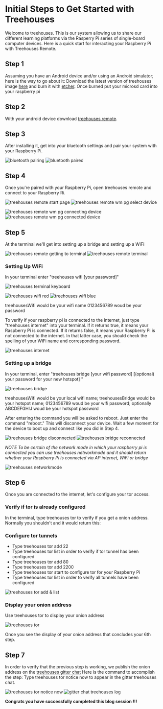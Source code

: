 # Initial Steps to Get Started with Treehouses
Welcome to treehouses. This is our system allowing us to share our different learning platforms via the Rasperry Pi series of single-board computer devices. Here is a quick start for interacting your Raspberry Pi with Treehouses Remote.
## Step 1
Assuming you have an Android device and/or using an Android simulator; here is the way to go about it:
Download the latest version of treehouses image [here](http://download.treehouses.io/) and burn it with [etcher](https://www.balena.io/etcher/). Once burned put your microsd card into your raspberry pi 
## Step 2
With your android device download [treehouses remote](https://play.google.com/store/apps/details?id=io.treehouses.remote). 
## Step 3
After installing it, get into your bluetooth settings and pair your system with your Raspberry Pi.

![bluetooth pairing](https://t8f4ng.sn.files.1drv.com/y4mhBtw5v6qYzMSmfMlgjg0rW12pIzuVZcQeHECRBgelYi85SbKN7bRfiZ2qVqWndwDvdwXX12aswYB42WxNZyCbJcronQlcEqclcqlvGLfm9JRxmHAAaZ3eoInUIbI0SwvCXV-1p7c_FyDf7r1XIDqWwPl0ygUQzLQ-L6-tiQF_yErZW7m5w1eAVw4BN5Yt83yRlS3fcJx5CQIrsKsG-WWGA?width=385&height=660&cropmode=none) ![bluetooth paired](https://umfxng.sn.files.1drv.com/y4mdFf3QEh6MdAOwJt3_fQ0lhySCGDu6GcV5pj0lIMh6VNOSkZTEaNiVP23UGrFavcez4G3yf6rj3PLPX8IXlr755GhhtjqBFUILXln6jha1joX1VFTPlNvfGLTsrW8OwxrNRhSTyeWGbU0wkYZa2j0287eyidvL_aZouQMbJdSAiKjG_cJFRVUnDenFlOI7UWNQ_1sGaiHKg7MDl8SFj8GlA?width=385&height=660&cropmode=none)

## Step 4
Once you're paired with your Raspberry Pi, open treehouses remote and connect to your Raspberry Ri.

![treehouses remote start page](https://umfwng.sn.files.1drv.com/y4msr8sunq_qg0hu39-C7CWEuOgyZMyg_SgJfYL6jU76Wb_lQlWhKn4mcq8tm0m7IembIpZuZhzFpeSoU0PujmAitllAV4iANX_dbyDNTfAdrxxDwksJkQttxJQR9Qf6GrOl3W7ZcvKrv2lufaKFuu469Y7UexHkNpLP8-tz5xbz5I7ctfAMF-NMtQHCBwK_HYbRIvt6jI6YWYZqghVALxmFg?width=385&height=660&cropmode=none) ![treehouses remote wm pg select device](https://umfzng.sn.files.1drv.com/y4mQ40_hZQUze_wSgi0rVxRGrvav7wJs5PLHjlcJd5Jm47_XknTBfo6BbD_DzN2P4OwePly3CJHtq2zkLnPYFzI0n47MXzwWU4nMuJFKmrx3UqZsDDUdxB_1r3qWUaqCOdJ7GTu9eVrwbBoGerOadcA8kdN050x_HMTmTa5RYhWkzZtOiw-LoFTbEQWC31UbLko2b4yPXA0bC35RtcKn44PWA?width=385&height=660&cropmode=none)

![treehouses remote wm pg connecting device](https://umfyng.sn.files.1drv.com/y4mRUnWtsHKL7ssDVVgMgO1izlua8O60RtbN6AhE_7Az0LjMVr2maotyh_8dLOW3UtyDO9lRD3XpbwvNY_dWknQV54o-dwrjhz1UqIsopdrju5UIzMyR0KQBF7RsqhnFpa9nHP63G1IT960-GXap_wHcEYaGKQYIEC2rOAKYM5JvkyYm60MR23iG1RvPcS7nTzjg7TQ1ADyTGGGwDPCf9_jJQ?width=386&height=660&cropmode=none) ![treehouses remote wm pg connected device](https://umf1ng.sn.files.1drv.com/y4m8822OJm2YjnJoqw6E6eexXFpsW3VgTteG_-VIvt1L0oVkFpy7DpVf6D4vU034Ffnw8_Gnb2WqmBrAoeGguAGSOSR1GvuL4bqHJjmL0P7LcMSWk6khxfG1G5jF6X1TC__jkfl2MlzmeCC0vBLOku6wxmjpJysvo2gKF1Y5ehjENsvvAf2Owa81FleIeHOtSoiVpP4aS2gjeQ073bCjFo77A?width=385&height=660&cropmode=none)

## Step 5
At the terminal we'll get into setting up a bridge and setting up a WiFi

![treehouses remote getting to terminal](https://umf0ng.sn.files.1drv.com/y4mFAcpkZ33W8F3tF9JXERJFiFD2GKOi3kzGFC5_ofRitSd0SP1w1xG8QpFhY99tNr_ioNtpmiTN5-oZscVlKWMRDuwgzPkkofrSSnUYjU7JHwAm_dfQE4-DbeDkb5pw59pTZxWxNT1EjDMV55HdDuzXjW5gsf2vJDiPssPsT4fiXufGQoYydVlm47tZvJxsPh3y87vfa6TANj00erPs326Jg?width=386&height=660&cropmode=none) ![treehouses remote terminal](https://umf3ng.sn.files.1drv.com/y4mOpuDbds7VR5J5W2TPvKmdP4lc8kkL81u5lwEsd-2mG848G0aemiSH3oPQM0wr7-EaGPhFgvZBXEZDChyS1ADEuGGFSJz-oUUGzwNuGRXRk4ERj732q_26055-LgFkFnSlKNXuMWSqcvkm2Mgu5E-Efj2TIih-uBDDeYkf9ghhFbseB-HiLEE5Q8agQyF4qqbFfRaUxQNCUWMHeJ5LwNK2Q?width=386&height=660&cropmode=none)

### Setting Up WiFi
In your terminal enter "treehouses wifi <your local WiFi name> [your password]"

![treehouses terminal keyboard](https://umf2ng.sn.files.1drv.com/y4mC0FSBKeaVG-hBA8CxB_eZ1yhaLnEiAhzdvV5KS3J6VG4gdUgqambgt7q3OKAYr6EMqbwaF3kCjjs_JDV1JxtQim3e1nqTj73o8x6cowIY5BEu616DbDzDPYA1YK7mZ8HnTXCzclZpt39JST18eTzAP-lKQe6ko4jv0ScT3N2tVfalrKe6FYHBBmEZSHP2uwlCgeM7w1evRka82n3hJmSIg?width=660&height=347&cropmode=none)

![treehouses wifi red](https://umf5ng.sn.files.1drv.com/y4mMw_3pDqDL2bLlciiaT5qGXVqQqZMph2b0YLgC42uW2zu3YxVG71_pMEzGhNdtuFjGpkDGnVm3zWg19NXaXcwz9C8zH6U0lf-j3WybxpfBQcPu6ftqnGGt2e0tG5DSb2u52pToVEey2d1HH-wgcCNq_HAoy5p_3OakeIbf_hE7Fqdrq-BQOCIq8MXFJaopekjbclZq3Vf3WVyFrnxP7LNsQ?width=385&height=660&cropmode=none) ![treehouses wifi blue](https://umf4ng.sn.files.1drv.com/y4m3H_1d4-x2aP04SG8S9w-vRirLQTUS4_JbQ0ZB51Ew0OnnESgdffSj-hK3J86URD6SferJC4PbpFMrCe9_LKfJyoFr822e4IYvn28U3urA_B3acCIu588G_kPwxs-o7WAbI4z_PulNqM_NxTYVNg3msedn3TnVoR7SESv6hBuRlFDZLpiNwc5YB410XDpwJfjxmj941J_AwBivIqab8FbwQ?width=386&height=660&cropmode=none)

treehousesWifi would be your wifi name 0123456789 woud be your password

To verify if your raspberry pi is connected to the internet, just type "treehouses internet" into your terminal. If it returns true, it means your Raspberry Pi is connected. If it returns false, it means your Raspberry Pi is not connected to the internet. In that latter case, you should check the spelling of your WiFi name and corresponding password.

![treehouses internet](https://usf2ng.sn.files.1drv.com/y4m_FlAdCVdNu20VDpR24fQKM9Z4xFQiz6owQKUhTa8pFGg4IMS8tPCcRG8Ygquf9TwJcgfqw2Cs4Qu_FyoTB0t_lptAPSscDElzJdk5if66L3v7hkucLFWBaK20K3Q61Op-WkkMR2EWFh82_NJCuW3NKhR4g2Owsj1ca7Zh73KSjczanXarg64URX9BqZAId7CLBB-QypgyRHUtqfUBnOd-A?width=386&height=660&cropmode=none)

### Setting up a bridge
In your terminal, enter "treehouses bridge <your local wifi name> <the new name for your hotspot> [your wifi password] [(optional) your password for your new hotspot] "

![treehouses bridge](https://usf5ng.sn.files.1drv.com/y4mKvK4QMxHcenlxy3kGJWnKd3w3cbrQUXCsFiX3cEqwJBns6PoW7uYDxXwfQZ8fg21b68yOg4sZy3JC5Wj1eeN9xLJKYfU_HVUw78-ZpkgEyOfwnsB7UCBdxzvr8blKZsNDItZuX53GNRhh1k9ULr_3LmZA7ms9YzDVHI7lzpkhmlerhvEJXEtPH0PoO9QYME0-KMcFR-s4Vsdsz32e7OAWw?width=386&height=660&cropmode=none)

treehousesWifi would be your local wifi name; treehousesBridge would be your hotspot name; 0123456789 woud be your wifi password; optionally ABCDEFGHIJ woud be your hotspot password

After entering the command you will be asked to reboot. Just enter the command "reboot." This will disconnect your device. Wait a few moment for the device to boot up and connect like you did in Step 4.

![treehouses bridge disconnected](https://usf4ng.sn.files.1drv.com/y4mno52heVl9QZDa1jX9vHMheTD7s94pZ60o8fgVJpUssh8nvzmw4N11kfNVfi_omAOnzUmjEGscInD4aNS-FzMHUmRNmQF7JSx7LnvpAVHE4M8a6-lKyaNQwDnIpDrVf6kbkVhaUVgky_7UR8m8WxGGZIH-ufvRJ7Z42Zhn7mkX5W5IHkh9-GBjy23U2b2G_xFAvB3vaTlJmhzjBQoXgIn4A?width=386&height=660&cropmode=none) ![treehouses bridge reconnected](https://w8fxng.sn.files.1drv.com/y4mjw8J9VcnuYV2u4HHM06cXaLLccl3-kDy1n-_wbYKyUf5yn1PjQt-HnFmB5xxdnWJAXAV-3OFlowWqNHCQyFqh7Hk2vZvtFxNPJavq4OvxSt0h7DFXYLS0s1o71G78mEOXniwG0fBAbtIEVh4CiMP9Sn961NIErsHq8rphb6S68WKHdFanwO_A3Ojn0rFnOI973oydF38I2PhJk7k0tnIXw?width=386&height=660&cropmode=none)

_NOTE To be certain of the network mode in which your raspberry pi is connected you can use treehouses networkmode and it should return whether your Raspberry Pi is connected via AP internet, WiFi or bridge_

![treehouses networkmode](https://w8fwng.sn.files.1drv.com/y4mfY6MqEluQPCCqoLZVAn6udSlJgtKhe3kMrOGpqTzpNGIJcy3NEWGvFpPcG1j_CJwUfFSCYtsDiwp5isSckowhFb5r9-f63uVPQpJcoz4oPRHk-xhsq3oXyv9-gURodylEm8tcegHTjxKAI-6KCTB0dzUxjrn41I8XBGbvpUPDxLYaB849g9FIa4HvE6bk6-0pf1VqmipA6NmgN7oPl4RVQ?width=386&height=660&cropmode=none)

## Step 6
Once you are connected to the internet, let's configure your tor access.
### Verify if tor is already configured
In the terminal, type treehouses tor to verify if you get a onion address. Normally you shouldn't and it would return this:



### Configure tor tunnels
 * Type treehouses tor add 22
 * Type treehouses tor list in order to verify if tor tunnel has been configured
 * Type treehouses tor add 80
 * Type treehouses tor add 2200
 * Type treehouses tor start to configure tor for your Raspberry Pi 
 * Type treehouses tor list in order to verify all tunnels have been configured

![treehouses tor add & list](https://w8erew.sn.files.1drv.com/y4mMU73wKFlnodzx--9Daa4ZaudITu73o_uw60fuD4c49Lh5gUMehHx2n2UZugdTx5juSm7uCcgbBuBHB-JKxl_xrOwlmP3nTY488Fv22CkhjKtcJ9fQJyij-M8KqqJCo_ososLsPeYQzHGEa9eKnsKfi23wINWONGneI2P1PcmLxLbvMG_LqDfLJgmJn0C4vafxitwk0eSDDeGJrSaGmNtXA?width=386&height=660&cropmode=none)

### Display your onion address
Use treehouses tor to display your onion address

![treehouses tor](https://w8euew.sn.files.1drv.com/y4m3YcMQ_14gUV5le3fMMHqWOCqPeoNxKzkAP7zKhxrUaiGLPjfokW7uIDwY4KKdd8ZUTiiBO_L2VQHIGPpcfncj1z1QiR54vVjTk2W79_tofYovG6L_rJ8C8MgfkyKcTEk_OfhyzY7ZKXfleFORpvh_Mf-kW6GI2PK2IDlF3aS5ie7yiKABFQ6l3ehugYqecZp8-Teu-7D-nrvCxbbplfAXQ?width=386&height=660&cropmode=none)

Once you see the display of your onion address that concludes your 6th step.
## Step 7
In order to verify that the previous step is working, we publish the onion address on the [treehouses gitter chat](https://gitter.im/open-learning-exchange/treehouses)
Here is the command to accomplish the step:
Type treehouses tor notice now to appear in the gitter treehouses chat.

![treehouses tor notice now](https://w8etew.sn.files.1drv.com/y4m5Y8tjltwoCx8Yi5XnJwORs2c_8hNH1Q0m52fQtkYORGj9SQRLd1m0kustmYUwsimMfsQ4GXxxsXKBAnEQxYPYce-F1tQrz9Ak2JmDhVqxucP25yZb0oaItgioA6zVaxqbBkCW5g6tqzfWcmDShqrz96u5RzhwJ3EAPdE_i_OtugQYyYfwcvRzxcL1XoCEpspYLxLiZK7xOSDtIG3EAhDQw?width=386&height=660&cropmode=none)
![gitter chat treehouses log](https://pvf5kg.sn.files.1drv.com/y4mWtGiORBqsj3hfzCdvjnUpU9G1ZpvzqQ3K-luxjEMzBlTXp8ovhUxLFZm9_yliokEHe-sdk8rZ-fuQrQMnILJpsHqLJ-ARsC2Aw4S9h1EKoKT4iqlME9D2p7Vl-M3ayCNjM5wmC5cK2nzdJwl1h-43y1FULFCh35IEikvjy4BvOhzSDDLydTutBRmEtJ27IhczOYh3f7mbxs3yQ-9DzrpQA?width=992&height=189&cropmode=none)

**Congrats you have successfully completed this blog session !!!**
